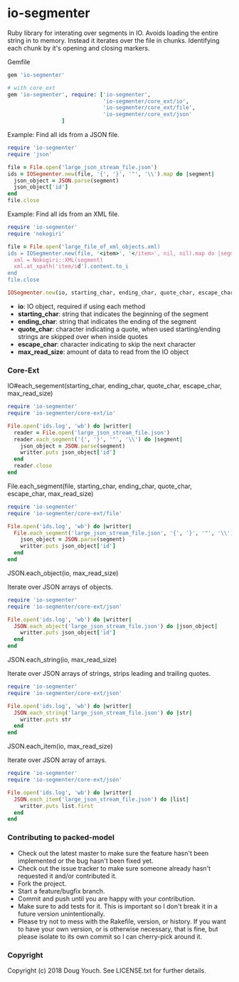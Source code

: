 # io-segmenter

Ruby library for interating over segments in IO.  Avoids loading the entire string in to memory.  Instead it iterates over the file in chunks.  Identifying each chunk by it's opening and closing markers.

Gemfile

```ruby
gem 'io-segmenter'

# with core_ext
gem 'io-segmenter', require: ['io-segmenter',
                              'io-segmenter/core_ext/io',
                              'io-segmenter/core_ext/file',
                              'io-segmenter/core_ext/json'
			     ]
```

Example: Find all ids from a JSON file.

```ruby
require 'io-segmenter'
require 'json'

file = File.open('large_json_stream_file.json')
ids = IOSegmenter.new(file, '{', '}', '"', '\\').map do |segment|
  json_object = JSON.parse(segment)
  json_object['id']
end
file.close
```
Example: Find all ids from an XML file.

```ruby
require 'io-segmenter'
require 'nokogiri'

file = File.open('large_file_of_xml_objects.xml)
ids = IOSegmenter.new(file, '<item>', '</item>', nil, nil).map do |segment|
  xml = Nokogiri::XML(segment)
  xml.at_xpath('item/id').content.to_i
end
file.close
```

```ruby
IOSegmenter.new(io, starting_char, ending_char, quote_char, escape_char, max_read_size)
```

* **io**: IO object, required if using each method
* **starting_char**: string that indicates the beginning of the segment
* **ending_char**: string that indicates the ending of the segment
* **quote_char**: character indicating a quote, when used starting/ending strings are skipped over when inside quotes
* **escape_char**: character indicating to skip the next character
* **max_read_size**: amount of data to read from the IO object

### Core-Ext

IO#each_segement(starting_char, ending_char, quote_char, escape_char, max_read_size)

```ruby
require 'io-segmenter'
require 'io-segmenter/core-ext/io'

File.open('ids.log', 'wb') do |writter|
  reader = File.open('large_json_stream_file.json')
  reader.each_segment('{', '}', '"', '\\') do |segment|
    json_object = JSON.parse(segment)
    writter.puts json_object['id']
  end
  reader.close
end
```

File.each_segment(file, starting_char, ending_char, quote_char, escape_char, max_read_size)

```ruby
require 'io-segmenter'
require 'io-segmenter/core-ext/file'

File.open('ids.log', 'wb') do |writter|
  File.each_segment('large_json_stream_file.json', '{', '}', '"', '\\') do |segment|
    json_object = JSON.parse(segment)
    writter.puts json_object['id']
  end
end
```

JSON.each_object(io, max_read_size)

Iterate over JSON arrays of objects.

```ruby
require 'io-segmenter'
require 'io-segmenter/core-ext/json'

File.open('ids.log', 'wb') do |writter|
  JSON.each_object('large_json_stream_file.json') do |json_object|
    writter.puts json_object['id']
  end
end
```

JSON.each_string(io, max_read_size)

Iterate over JSON arrays of strings, strips leading and trailing quotes.

```ruby
require 'io-segmenter'
require 'io-segmenter/core-ext/json'

File.open('ids.log', 'wb') do |writter|
  JSON.each_string('large_json_stream_file.json') do |str|
    writter.puts str
  end
end
```

JSON.each_item(io, max_read_size)

Iterate over JSON array of arrays.

```ruby
require 'io-segmenter'
require 'io-segmenter/core-ext/json'

File.open('ids.log', 'wb') do |writter|
  JSON.each_item('large_json_stream_file.json') do |list|
    writter.puts list.first
  end
end
```

### Contributing to packed-model
 
* Check out the latest master to make sure the feature hasn't been implemented or the bug hasn't been fixed yet.
* Check out the issue tracker to make sure someone already hasn't requested it and/or contributed it.
* Fork the project.
* Start a feature/bugfix branch.
* Commit and push until you are happy with your contribution.
* Make sure to add tests for it. This is important so I don't break it in a future version unintentionally.
* Please try not to mess with the Rakefile, version, or history. If you want to have your own version, or is otherwise necessary, that is fine, but please isolate to its own commit so I can cherry-pick around it.

### Copyright

Copyright (c) 2018 Doug Youch. See LICENSE.txt for
further details.

